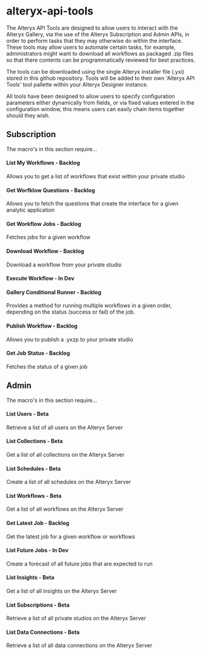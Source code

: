 # alteryx-api-tools

The Alteryx API Tools are designed to allow users to interact with the Alteryx Gallery, via the use of the Alteryx Subscription and Admin APIs, in order to perform tasks that they may otherwise do within the interface. These tools may allow users to automate certain tasks, for example, administrators might want to download all workflows as packaged .zip files so that there contents can be  programmatically reviewed for best practices.

The tools can be downloaded using the single Alteryx installer file (.yxi) stored in this github repository. Tools will be added to their own 'Alteryx API Tools' tool pallette within your Alteryx Designer instance.

All tools have been designed to allow users to specify configuration parameters either dynamically from fields, or via fixed values entered in the configuration window, this means users can easily chain items together should they wish.

## Subscription

The macro's in this section require...

#### List My Workflows - Backlog

Allows you to get a list of workflows that exist within your private studio

#### Get Worfklow Questions - Backlog

Allows you to fetch the questions that create the interface for a given analytic application

#### Get Workflow Jobs - Backlog

Fetches jobs for a given workflow

#### Download Workflow - Backlog

Download a workflow from your private studio

#### Execute Workflow - In Dev

#### Gallery Conditional Runner - Backlog

Provides a method for running multiple workflows in a given order, depending on the status (success or fail) of the job.

#### Publish Workflow - Backlog

Allows you to publish a .yxzp to your private studio

#### Get Job Status - Backlog

Fetches the status of a given job

## Admin

The macro's in this section require...

#### List Users - Beta

Retrieve a list of all users on the Alteryx Server

#### List Collections - Beta

Get a list of all collections on the Alteryx Server

#### List Schedules - Beta

Create a list of all schedules on the Alteryx Server

#### List Workflows - Beta

Get a list of all workflows on the Alteryx Server

#### Get Latest Job - Backlog

Get the latest job for a given workflow or workflows

#### List Future Jobs - In Dev

Create a forecast of all future jobs that are expected to run

#### List Insights - Beta

Get a list of all insights on the Alteryx Server

#### List Subscriptions - Beta

Retrieve a list of all private studios on the Alteryx Server

#### List Data Connections - Beta

Retrieve a list of all data connections on the Alteryx Server







